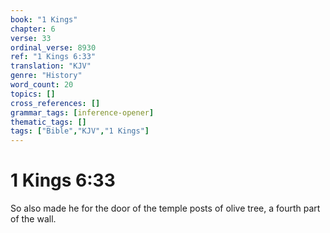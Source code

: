 ```yaml
---
book: "1 Kings"
chapter: 6
verse: 33
ordinal_verse: 8930
ref: "1 Kings 6:33"
translation: "KJV"
genre: "History"
word_count: 20
topics: []
cross_references: []
grammar_tags: [inference-opener]
thematic_tags: []
tags: ["Bible","KJV","1 Kings"]
---
```


# 1 Kings 6:33

So also made he for the door of the temple posts of olive tree, a fourth part of the wall.

